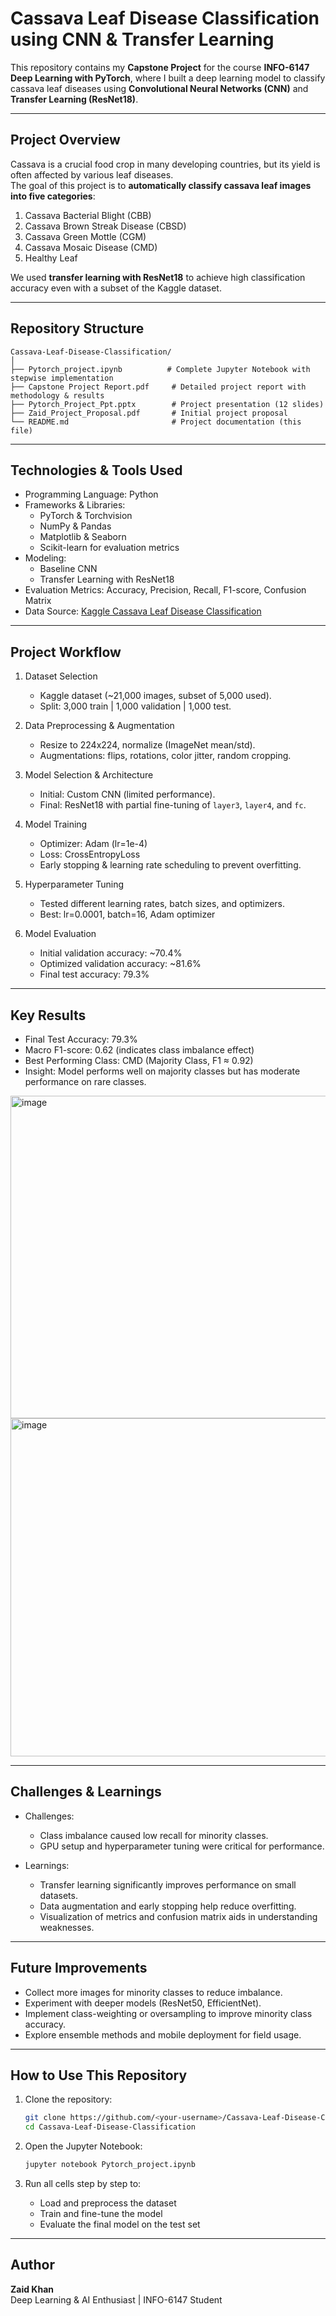# Cassava Leaf Disease Classification using CNN & Transfer Learning

This repository contains my **Capstone Project** for the course **INFO-6147 Deep Learning with PyTorch**, where I built a deep learning model to classify cassava leaf diseases using **Convolutional Neural Networks (CNN)** and **Transfer Learning (ResNet18)**.

---

## Project Overview

Cassava is a crucial food crop in many developing countries, but its yield is often affected by various leaf diseases.  
The goal of this project is to **automatically classify cassava leaf images into five categories**:

1. Cassava Bacterial Blight (CBB)  
2. Cassava Brown Streak Disease (CBSD)  
3. Cassava Green Mottle (CGM)  
4. Cassava Mosaic Disease (CMD)  
5. Healthy Leaf  

We used **transfer learning with ResNet18** to achieve high classification accuracy even with a subset of the Kaggle dataset.

---

## Repository Structure

```
Cassava-Leaf-Disease-Classification/
│
├── Pytorch_project.ipynb          # Complete Jupyter Notebook with stepwise implementation
├── Capstone Project Report.pdf     # Detailed project report with methodology & results
├── Pytorch_Project_Ppt.pptx        # Project presentation (12 slides)
├── Zaid_Project_Proposal.pdf       # Initial project proposal
└── README.md                       # Project documentation (this file)
```

---

## Technologies & Tools Used

- Programming Language: Python  
- Frameworks & Libraries:  
  - PyTorch & Torchvision  
  - NumPy & Pandas  
  - Matplotlib & Seaborn  
  - Scikit-learn for evaluation metrics  
- Modeling:  
  - Baseline CNN  
  - Transfer Learning with ResNet18  
- Evaluation Metrics: Accuracy, Precision, Recall, F1-score, Confusion Matrix  
- Data Source: [Kaggle Cassava Leaf Disease Classification](https://www.kaggle.com/competitions/cassava-leaf-disease-classification)

---

## Project Workflow

1. Dataset Selection  
   - Kaggle dataset (~21,000 images, subset of 5,000 used).  
   - Split: 3,000 train | 1,000 validation | 1,000 test.  

2. Data Preprocessing & Augmentation  
   - Resize to 224x224, normalize (ImageNet mean/std).  
   - Augmentations: flips, rotations, color jitter, random cropping.  

3. Model Selection & Architecture  
   - Initial: Custom CNN (limited performance).  
   - Final: ResNet18 with partial fine-tuning of `layer3`, `layer4`, and `fc`.  

4. Model Training  
   - Optimizer: Adam (lr=1e-4)  
   - Loss: CrossEntropyLoss  
   - Early stopping & learning rate scheduling to prevent overfitting.  

5. Hyperparameter Tuning  
   - Tested different learning rates, batch sizes, and optimizers.  
   - Best: lr=0.0001, batch=16, Adam optimizer  

6. Model Evaluation  
   - Initial validation accuracy: ~70.4%  
   - Optimized validation accuracy: ~81.6%  
   - Final test accuracy: 79.3%

---

## Key Results

- Final Test Accuracy: 79.3%  
- Macro F1-score: 0.62 (indicates class imbalance effect)  
- Best Performing Class: CMD (Majority Class, F1 ≈ 0.92)  
- Insight: Model performs well on majority classes but has moderate performance on rare classes.

<img width="656" height="516" alt="image" src="https://github.com/user-attachments/assets/6b865b35-3131-45bd-b50f-4a2c279b2efb" />

<img width="1162" height="541" alt="image" src="https://github.com/user-attachments/assets/ce56181c-3859-4a11-88d7-086bf9b513a2" />


---

## Challenges & Learnings

- Challenges:  
  - Class imbalance caused low recall for minority classes.  
  - GPU setup and hyperparameter tuning were critical for performance.  

- Learnings:  
  - Transfer learning significantly improves performance on small datasets.  
  - Data augmentation and early stopping help reduce overfitting.  
  - Visualization of metrics and confusion matrix aids in understanding weaknesses.

---

## Future Improvements

- Collect more images for minority classes to reduce imbalance.  
- Experiment with deeper models (ResNet50, EfficientNet).  
- Implement class-weighting or oversampling to improve minority class accuracy.  
- Explore ensemble methods and mobile deployment for field usage.

---

## How to Use This Repository

1. Clone the repository:
   ```bash
   git clone https://github.com/<your-username>/Cassava-Leaf-Disease-Classification.git
   cd Cassava-Leaf-Disease-Classification
   ```

2. Open the Jupyter Notebook:
   ```bash
   jupyter notebook Pytorch_project.ipynb
   ```

3. Run all cells step by step to:
   - Load and preprocess the dataset
   - Train and fine-tune the model
   - Evaluate the final model on the test set

---

## Author

**Zaid Khan**  
Deep Learning & AI Enthusiast | INFO-6147 Student

